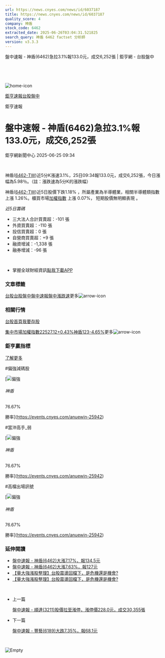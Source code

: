 ```yaml
---
url: https://news.cnyes.com/news/id/6037187
title: https://news.cnyes.com/news/id/6037187
quality_score: 4
company: 神盾
stock_code: 6462
extracted_date: 2025-06-26T03:04:31.521825
search_query: 神盾 6462 factset 分析師
version: v3.3.3
---
```


盤中速報 - 神盾(6462)急拉3.1%報133.0元，成交6,252張 | 鉅亨網 - 台股盤中

‌

‌

![home-icon](/assets/icons/breadCrumb/symbol-icon-home.svg)

[鉅亨速報](/news/cat/anue_live)[台股盤中](/news/cat/tw_live)

鉅亨速報

# 盤中速報 - 神盾(6462)急拉3.1%報133.0元，成交6,252張

鉅亨網新聞中心 2025-06-25 09:34

‌

神盾([6462-TW](https://www.cnyes.com/twstock/6462))近5分K漲速3.1%，25日09:34報133.0元，成交6,252張，今日漲幅為5.98％。（註：漲跌速為5分K的漲跌幅）

神盾([6462-TW](https://www.cnyes.com/twstock/6462))近5日股價下跌1.18% ，所屬產業為半導體業，相關半導體類指數 上漲 1.26%。櫃買市場[加權指數](https://invest.cnyes.com/index/TWS/TSE01) 上漲 0.07%， 短期股價無明顯表現 。

*近5日籌碼*

* 三大法人合計買賣超：-101 張
* 外資買賣超：-110 張
* 投信買賣超：0 張
* 自營商買賣超：+9 張
* 融資增減：-1,338 張
* 融券增減：-96 張

‌

* 掌握全球財經資訊[點我下載APP](http://www.cnyes.com/app/?utm_source=mweb&utm_medium=HamMenuBanner&utm_campaign=fixed&utm_content=entr)

### 文章標籤

[台股](https://news.cnyes.com/tag/台股 "台股")[台股盤中](https://news.cnyes.com/tag/台股盤中 "台股盤中")[盤中速報](https://news.cnyes.com/tag/盤中速報 "盤中速報")[盤中漲跌速](https://news.cnyes.com/tag/盤中漲跌速 "盤中漲跌速")更多![arrow-icon](/assets/icons/arrows/arrow-down.svg)

### 相關行情

[台股首頁](https://www.cnyes.com/twstock)[我要存股](https://supr.link/8OHaU)

[集中市場加權指數22527.12+0.43%](https://invest.cnyes.com/index/TWS/TSE01)[神盾123-4.65%](https://www.cnyes.com/twstock/6462)更多![arrow-icon](/assets/icons/arrows/arrow-down.svg)

### 鉅亨贏指標

[了解更多](https://events.cnyes.com/anuewin-25942)

#偏強減碼股

[![偏強](/assets/icons/win-indicator/long.svg)

###### 神盾

76.67%

勝率](https://events.cnyes.com/anuewin-25942)

#當沖高手\_弱

[![偏強](/assets/icons/win-indicator/long.svg)

###### 神盾

76.67%

勝率](https://events.cnyes.com/anuewin-25942)

#高檔出場訊號

[![偏強](/assets/icons/win-indicator/long.svg)

###### 神盾

76.67%

勝率](https://events.cnyes.com/anuewin-25942)

### 延伸閱讀

* [盤中速報 - 神盾(6462)大漲7.17%，報134.5元](/news/id/6037185)
* [盤中速報 - 神盾(6462)大漲7.63%，報127元](/news/id/6035756)
* [【量大強漲股整理】台股震盪回檔下，是危機還是機會?](/news/id/6032189)
* [【量大強漲股整理】台股震盪回檔下，是危機還是機會?](/news/id/6024783)

‌

* 上一篇

  [盤中速報 - 順達(3211)股價拉至漲停，漲停價228.0元，成交30,355張](/news/id/6037405)
* 下一篇

  [盤中速報 - 豐藝(6189)大跌7.35%，報68.1元](/news/id/6035817)

‌

![Empty](/assets/icons/skeleton/empty-image.svg)

‌